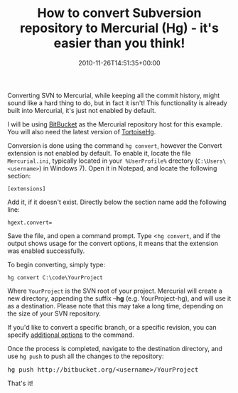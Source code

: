 ﻿---
title: How to convert Subversion repository to Mercurial (Hg) - it's easier than you think!
date: 2010-11-26T14:51:35+00:00
---
Converting SVN to Mercurial, while keeping all the commit history, might sound like a hard thing to do, but in fact it isn't! This functionality is already built into Mercurial, it's just not enabled by default.

I will be using [BitBucket](http://bitbucket.org/) as the Mercurial repository host for this example. You will also need the latest version of [TortoiseHg](http://tortoisehg.bitbucket.org/).

Conversion is done using the command `hg convert`, however the Convert extension is not enabled by default. To enable it, locate the file `Mercurial.ini`, typically located in your` %UserProfile%` drectory (`C:\Users\<username>`) in Windows 7). Open it in Notepad, and locate the following section:

    [extensions]

Add it, if it doesn't exist. Directly below the section name add the following line:

    hgext.convert= 

Save the file, and open a command prompt. Type <`hg convert`, and if the output shows usage for the convert options, it means that the extension was enabled successfully.

To begin converting, simply type:

    hg convert C:\code\YourProject

Where `YourProject` is the SVN root of your project. Mercurial will create a new directory, appending the suffix &ndash;**hg** (e.g. YourProject-hg), and will use it as a destination. Please note that this may take a long time, depending on the size of your SVN repository.

If you'd like to convert a specific branch, or a specific revision, you can specify [additional options](http://mercurial.selenic.com/wiki/ConvertExtension) to the command.

Once the process is completed, navigate to the destination directory, and use `hg push` to push all the changes to the repository:

<pre>hg push http://bitbucket.org/&lt;username&gt;/YourProject</pre>

That's it!
